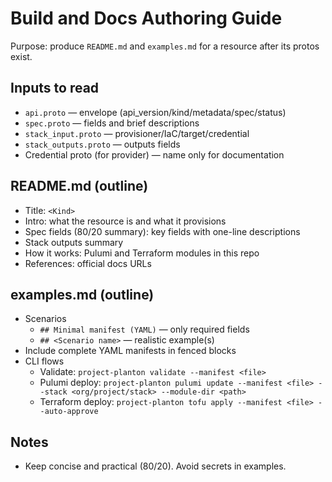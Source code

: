 # Build and Docs Authoring Guide

Purpose: produce `README.md` and `examples.md` for a resource after its protos exist.

## Inputs to read
- `api.proto` — envelope (api_version/kind/metadata/spec/status)
- `spec.proto` — fields and brief descriptions
- `stack_input.proto` — provisioner/IaC/target/credential
- `stack_outputs.proto` — outputs fields
- Credential proto (for provider) — name only for documentation

## README.md (outline)
- Title: `<Kind>`
- Intro: what the resource is and what it provisions
- Spec fields (80/20 summary): key fields with one-line descriptions
- Stack outputs summary
- How it works: Pulumi and Terraform modules in this repo
- References: official docs URLs

## examples.md (outline)
- Scenarios
  - `## Minimal manifest (YAML)` — only required fields
  - `## <Scenario name>` — realistic example(s)
- Include complete YAML manifests in fenced blocks
- CLI flows
  - Validate: `project-planton validate --manifest <file>`
  - Pulumi deploy: `project-planton pulumi update --manifest <file> --stack <org/project/stack> --module-dir <path>`
  - Terraform deploy: `project-planton tofu apply --manifest <file> --auto-approve`

## Notes
- Keep concise and practical (80/20). Avoid secrets in examples.
